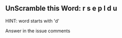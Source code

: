 UnScramble this Word: r s e p l d u
----------

HINT: word starts with 'd'

Answer in the issue comments
